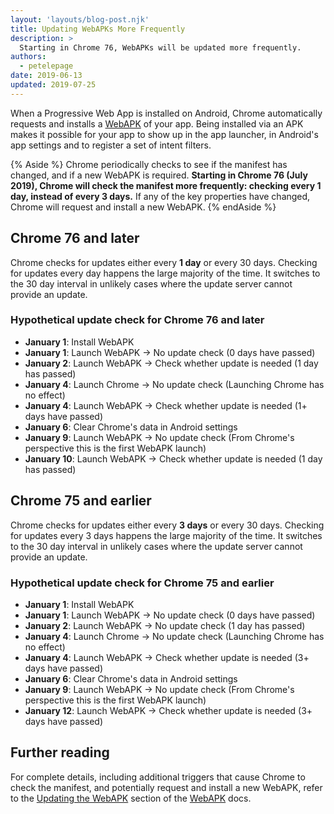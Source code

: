 ```yaml
---
layout: 'layouts/blog-post.njk'
title: Updating WebAPKs More Frequently
description: >
  Starting in Chrome 76, WebAPKs will be updated more frequently.
authors:
  - petelepage
date: 2019-06-13
updated: 2019-07-25
---
```


When a Progressive Web App is installed on Android, Chrome automatically
requests and installs a [WebAPK][webapk] of your app. Being installed via an
APK makes it possible for your app to show up in the app launcher, in
Android's app settings and to register a set of intent filters.

{% Aside %}
Chrome periodically checks to see if the manifest has changed, and if a new
WebAPK is required. **Starting in Chrome 76 (July 2019), Chrome will check
the manifest more frequently: checking every 1 day, instead of every 3
days.** If any of the key properties have changed, Chrome will request
and install a new WebAPK.
{% endAside %}

## Chrome 76 and later

Chrome checks for updates either every **1 day** or every 30 days. Checking for
updates every day happens the large majority of the time. It switches to
the 30 day interval in unlikely cases where the update server cannot provide
an update.

### Hypothetical update check for Chrome 76 and later

* **January 1**: Install WebAPK
* **January 1**: Launch WebAPK → No update check (0 days have passed)
* **January 2**: Launch WebAPK → Check whether update is needed (1 day has passed)
* **January 4**: Launch Chrome → No update check (Launching Chrome has no effect)
* **January 4**: Launch WebAPK → Check whether update is needed (1+ days have passed)
* **January 6**: Clear Chrome's data in Android settings
* **January 9**: Launch WebAPK → No update check (From Chrome's perspective this
  is the first WebAPK launch)
* **January 10**: Launch WebAPK → Check whether update is needed (1 day has passed)

## Chrome 75 and earlier

Chrome checks for updates either every **3 days** or every 30 days. Checking for
updates every 3 days happens the large majority of the time. It switches to
the 30 day interval in unlikely cases where the update server cannot provide
an update.

### Hypothetical update check for Chrome 75 and earlier

* **January 1**: Install WebAPK
* **January 1**: Launch WebAPK → No update check (0 days have passed)
* **January 2**: Launch WebAPK → No update check (1 day has passed)
* **January 4**: Launch Chrome → No update check (Launching Chrome has no effect)
* **January 4**: Launch WebAPK → Check whether update is needed (3+ days have passed)
* **January 6**: Clear Chrome's data in Android settings
* **January 9**: Launch WebAPK → No update check (From Chrome's perspective this
  is the first WebAPK launch)
* **January 12**: Launch WebAPK → Check whether update is needed (3+ days have passed)

## Further reading

For complete details, including additional triggers that cause Chrome to check
the manifest, and potentially request and install a new WebAPK, refer to the
[Updating the WebAPK][webapk-update] section of the [WebAPK][webapk]
docs.

[webapk]: https://developers.google.com/web/fundamentals/integration/webapks
[webapk-update]: https://developers.google.com/web/fundamentals/integration/webapks#update-webapk
